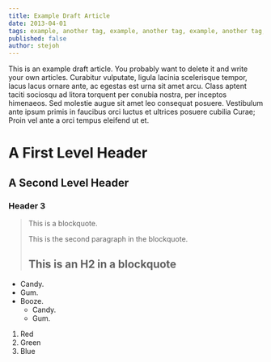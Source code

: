 ```yaml
---
title: Example Draft Article
date: 2013-04-01
tags: example, another tag, example, another tag, example, another tag, example, another tag
published: false
author: stejoh
---
```


This is an example draft article. You probably want to delete it and write your own articles. Curabitur vulputate, ligula lacinia scelerisque tempor, lacus lacus ornare ante, ac egestas est urna sit amet arcu. Class aptent taciti sociosqu ad litora torquent per conubia nostra, per inceptos himenaeos. Sed molestie augue sit amet leo consequat posuere. Vestibulum ante ipsum primis in faucibus orci luctus et ultrices posuere cubilia Curae; Proin vel ante a orci tempus eleifend ut et.



A First Level Header
====================

A Second Level Header
---------------------

### Header 3

> This is a blockquote.
>
> This is the second paragraph in the blockquote.
>
> ## This is an H2 in a blockquote

* Candy.
* Gum.
* Booze.
  * Candy.
  * Gum.

1.  Red
2.  Green
3.  Blue